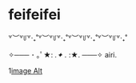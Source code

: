 # feifeifei 
꒷︶꒷꒥꒷‧₊˚꒷︶꒷꒥꒷‧₊˚꒷︶꒷꒥꒷‧₊˚꒷︶꒷꒥꒷‧₊˚

✧─── ･ ｡ﾟ★: *.✦ .* :★. ───✧
airi. 

1[image Alt](https://github.com/mmarshmary/hiw-to-do-this/blob/84f99cc677bed78971bb18855bcc23abad824869/images%20(15).jpeg) 
